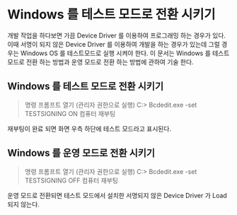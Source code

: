 # Windows 를 테스트 모드로 전환 시키기
개발 작업을 하다보면 가끔 Device Driver 를 이용하여 프로그래밍 하는 경우가 있다. 이때 서명이 되지 않은 Device Driver 를 이용하여 개발을 하는 경우가 있는데 그럴 경우는 Windows OS 를 테스트모드로 실행 시켜야 한다. 이 문서는 Windows 를 테스트 모드로 전환 하는 방법과 운영 모드로 전환 하는 방법에 관하여 기술 한다.




## Windows 를 테스트 모드로 전환 시키기
> 명령 프롬프트 열기 (관리자 권한으로 실행) 
> C:\> Bcdedit.exe -set TESTSIGNING ON 
> 컴퓨터 재부팅 

재부팅이 완료 되면 화면 우측 하단에 테스트 모드라고 표시된다.



## Windows 를 운영 모드로 전환 시키기	
> 명령 프롬프트 열기 (관리자 권한으로 실행) 
> C:\> Bcdedit.exe -set TESTSIGNING OFF 
> 컴퓨터 재부팅 



운영 모드로 전환되면 테스트 모드에서 설치한 서명되지 않은 Device Driver 가 Load 되지 않는다.

